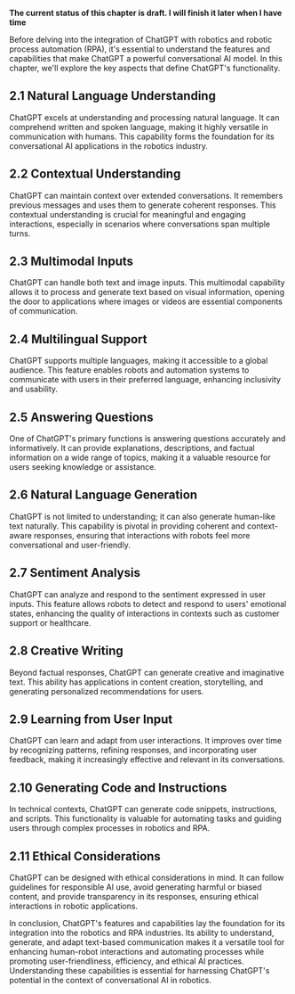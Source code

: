 **The current status of this chapter is draft. I will finish it later when I have time**

Before delving into the integration of ChatGPT with robotics and robotic process automation (RPA), it's essential to understand the features and capabilities that make ChatGPT a powerful conversational AI model. In this chapter, we'll explore the key aspects that define ChatGPT's functionality.

2.1 Natural Language Understanding
----------------------------------

ChatGPT excels at understanding and processing natural language. It can comprehend written and spoken language, making it highly versatile in communication with humans. This capability forms the foundation for its conversational AI applications in the robotics industry.

2.2 Contextual Understanding
----------------------------

ChatGPT can maintain context over extended conversations. It remembers previous messages and uses them to generate coherent responses. This contextual understanding is crucial for meaningful and engaging interactions, especially in scenarios where conversations span multiple turns.

2.3 Multimodal Inputs
---------------------

ChatGPT can handle both text and image inputs. This multimodal capability allows it to process and generate text based on visual information, opening the door to applications where images or videos are essential components of communication.

2.4 Multilingual Support
------------------------

ChatGPT supports multiple languages, making it accessible to a global audience. This feature enables robots and automation systems to communicate with users in their preferred language, enhancing inclusivity and usability.

2.5 Answering Questions
-----------------------

One of ChatGPT's primary functions is answering questions accurately and informatively. It can provide explanations, descriptions, and factual information on a wide range of topics, making it a valuable resource for users seeking knowledge or assistance.

2.6 Natural Language Generation
-------------------------------

ChatGPT is not limited to understanding; it can also generate human-like text naturally. This capability is pivotal in providing coherent and context-aware responses, ensuring that interactions with robots feel more conversational and user-friendly.

2.7 Sentiment Analysis
----------------------

ChatGPT can analyze and respond to the sentiment expressed in user inputs. This feature allows robots to detect and respond to users' emotional states, enhancing the quality of interactions in contexts such as customer support or healthcare.

2.8 Creative Writing
--------------------

Beyond factual responses, ChatGPT can generate creative and imaginative text. This ability has applications in content creation, storytelling, and generating personalized recommendations for users.

2.9 Learning from User Input
----------------------------

ChatGPT can learn and adapt from user interactions. It improves over time by recognizing patterns, refining responses, and incorporating user feedback, making it increasingly effective and relevant in its conversations.

2.10 Generating Code and Instructions
-------------------------------------

In technical contexts, ChatGPT can generate code snippets, instructions, and scripts. This functionality is valuable for automating tasks and guiding users through complex processes in robotics and RPA.

2.11 Ethical Considerations
---------------------------

ChatGPT can be designed with ethical considerations in mind. It can follow guidelines for responsible AI use, avoid generating harmful or biased content, and provide transparency in its responses, ensuring ethical interactions in robotic applications.

In conclusion, ChatGPT's features and capabilities lay the foundation for its integration into the robotics and RPA industries. Its ability to understand, generate, and adapt text-based communication makes it a versatile tool for enhancing human-robot interactions and automating processes while promoting user-friendliness, efficiency, and ethical AI practices. Understanding these capabilities is essential for harnessing ChatGPT's potential in the context of conversational AI in robotics.

